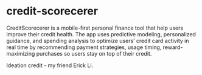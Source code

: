 # credit-scorecerer
CreditScorecerer is a mobile-first personal finance tool that help users improve their credit health. The app uses predictive modeling, personalized guidance, and spending analysis to optimize users’ credit card activity in real time by recommending payment strategies, usage timing, reward-maximizing purchases so users stay on top of their credit.

Ideation credit - my friend Erick Li.
